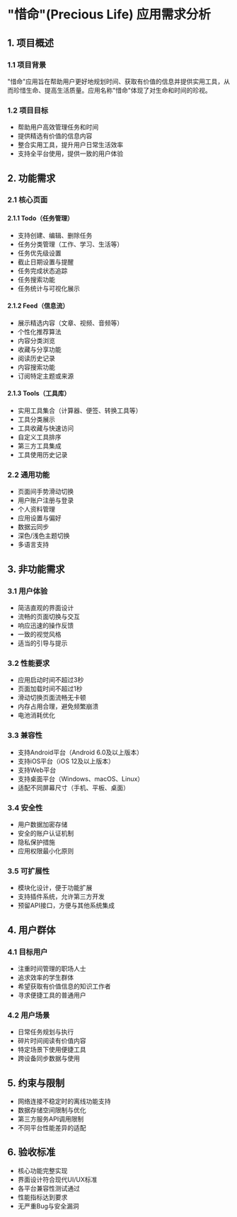 # "惜命"(Precious Life) 应用需求分析

## 1. 项目概述

### 1.1 项目背景
"惜命"应用旨在帮助用户更好地规划时间、获取有价值的信息并提供实用工具，从而珍惜生命、提高生活质量。应用名称"惜命"体现了对生命和时间的珍视。

### 1.2 项目目标
- 帮助用户高效管理任务和时间
- 提供精选有价值的信息内容
- 整合实用工具，提升用户日常生活效率
- 支持全平台使用，提供一致的用户体验

## 2. 功能需求

### 2.1 核心页面

#### 2.1.1 Todo（任务管理）
- 支持创建、编辑、删除任务
- 任务分类管理（工作、学习、生活等）
- 任务优先级设置
- 截止日期设置与提醒
- 任务完成状态追踪
- 任务搜索功能
- 任务统计与可视化展示

#### 2.1.2 Feed（信息流）
- 展示精选内容（文章、视频、音频等）
- 个性化推荐算法
- 内容分类浏览
- 收藏与分享功能
- 阅读历史记录
- 内容搜索功能
- 订阅特定主题或来源

#### 2.1.3 Tools（工具库）
- 实用工具集合（计算器、便签、转换工具等）
- 工具分类展示
- 工具收藏与快速访问
- 自定义工具排序
- 第三方工具集成
- 工具使用历史记录

### 2.2 通用功能
- 页面间手势滑动切换
- 用户账户注册与登录
- 个人资料管理
- 应用设置与偏好
- 数据云同步
- 深色/浅色主题切换
- 多语言支持

## 3. 非功能需求

### 3.1 用户体验
- 简洁直观的界面设计
- 流畅的页面切换与交互
- 响应迅速的操作反馈
- 一致的视觉风格
- 适当的引导与提示

### 3.2 性能要求
- 应用启动时间不超过3秒
- 页面加载时间不超过1秒
- 滑动切换页面流畅无卡顿
- 内存占用合理，避免频繁崩溃
- 电池消耗优化

### 3.3 兼容性
- 支持Android平台（Android 6.0及以上版本）
- 支持iOS平台（iOS 12及以上版本）
- 支持Web平台
- 支持桌面平台（Windows、macOS、Linux）
- 适配不同屏幕尺寸（手机、平板、桌面）

### 3.4 安全性
- 用户数据加密存储
- 安全的账户认证机制
- 隐私保护措施
- 应用权限最小化原则

### 3.5 可扩展性
- 模块化设计，便于功能扩展
- 支持插件系统，允许第三方开发
- 预留API接口，方便与其他系统集成

## 4. 用户群体

### 4.1 目标用户
- 注重时间管理的职场人士
- 追求效率的学生群体
- 希望获取有价值信息的知识工作者
- 寻求便捷工具的普通用户

### 4.2 用户场景
- 日常任务规划与执行
- 碎片时间阅读有价值内容
- 特定场景下使用便捷工具
- 跨设备同步数据与使用

## 5. 约束与限制
- 网络连接不稳定时的离线功能支持
- 数据存储空间限制与优化
- 第三方服务API调用限制
- 不同平台性能差异的适配

## 6. 验收标准
- 核心功能完整实现
- 界面设计符合现代UI/UX标准
- 各平台兼容性测试通过
- 性能指标达到要求
- 无严重Bug与安全漏洞 